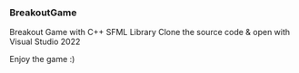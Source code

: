 ### BreakoutGame

Breakout Game with C++ SFML Library
Clone the source code & open with Visual Studio 2022

Enjoy the game :)
